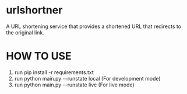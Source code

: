 # urlshortner
A URL shortening service that provides a shortened URL that redirects to the original link.

# HOW TO USE 
1. run pip install -r requirements.txt
2. run python main.py --runstate local (For development mode)
3. run python main.py --runstate live (For live mode)


